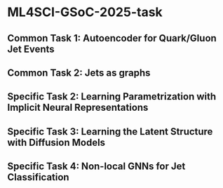 # ML4SCI-GSoC-2025-task

## Common Task 1: Autoencoder for Quark/Gluon Jet Events

## Common Task 2: Jets as graphs

## Specific Task 2: Learning Parametrization with Implicit Neural Representations

## Specific Task 3: Learning the Latent Structure with Diffusion Models

## Specific Task 4: Non-local GNNs for Jet Classification
